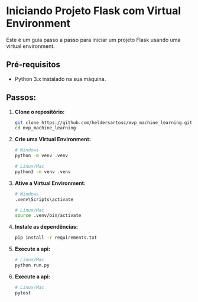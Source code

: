 # Iniciando Projeto Flask com Virtual Environment

Este é um guia passo a passo para iniciar um projeto Flask usando uma virtual environment.

## Pré-requisitos

- Python 3.x instalado na sua máquina.

## Passos:

1. **Clone o repositório:**
   ```bash
   git clone https://github.com/heldersantosc/mvp_machine_learning.git
   cd mvp_machine_learning

2. **Crie uma Virtual Environment:**
    ```bash
    # Windows
    python -m venv .venv

    # Linux/Mac
    python3 -m venv .venv

3. **Ative a Virtual Environment:**
    ```bash
    # Windows
    .venv\Scripts\activate

    # Linux/Mac
    source .venv/bin/activate

3. **Instale as dependências:**
    ```bash
    pip install -r requirements.txt

4. **Execute a api:**
    ```bash
    # Linux/Mac
    python run.py

5. **Execute a api:**
    ```bash
    # Linux/Mac
    pytest
